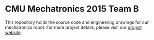 CMU Mechatronics 2015 Team B
============================

This repository holds the source code and engineering drawings for our mechatronics robot. For more project details, please visit our [project website](https://trevordecker.github.io/CMU_Mecatronics_2015_TeamB/).

